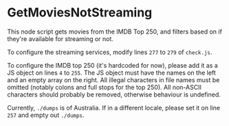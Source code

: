 # GetMoviesNotStreaming

This node script gets movies from the IMDB Top 250, and filters based on if they're available for streaming or not.

To configure the streaming services, modify lines `277` to `279` of `check.js`.

To configure the IMDB top 250 (it's hardcoded for now), please add it as a JS object on lines `4` to `255`. The JS object must have the names on the left and an empty array on the right. All illegal characters in file names must be omitted (notably colons and full stops for the top 250). All non-ASCII characters should probably be removed, otherwise behaviour is undefined.

Currently, `./dumps` is of Australia. If in a different locale, please set it on line `257` and empty out `./dumps`.